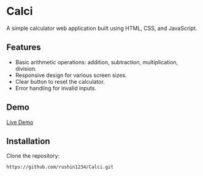 # Calci

A simple calculator web application built using HTML, CSS, and JavaScript.

## Features

- Basic arithmetic operations: addition, subtraction, multiplication, division.
- Responsive design for various screen sizes.
- Clear button to reset the calculator.
- Error handling for invalid inputs.

## Demo

[Live Demo](https://6568421376ceac7857beb1db--grand-chaja-77ff48.netlify.app/)

## Installation

Clone the repository:

```bash
https://github.com/rushin1234/Calci.git

